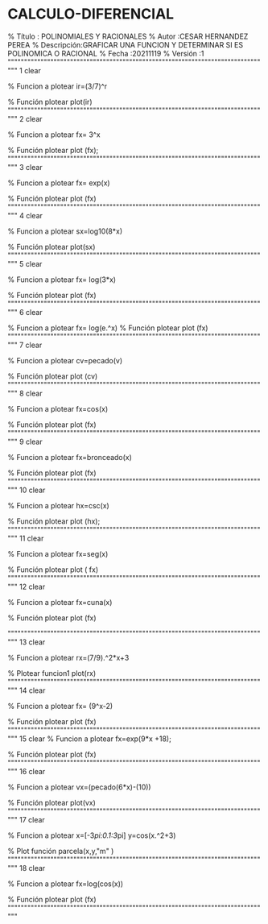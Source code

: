 # CALCULO-DIFERENCIAL
% Título : POLINOMIALES Y RACIONALES
% Autor :CESAR HERNANDEZ PEREA 
% Descripción:GRAFICAR UNA FUNCION Y DETERMINAR SI ES POLINOMICA O RACIONAL 
% Fecha :20211119
% Versión :1
""""""""""""""""""""""""""""""""""""""""""""""""""""""""""""""""""""""""""""""""
1 
clear

% Funcion a plotear
ir=(3/7)^r

% Función plotear
plot(ir)
""""""""""""""""""""""""""""""""""""""""""""""""""""""""""""""""""""""""""""""""
2
clear

% Funcion a plotear
fx= 3^x

% Función plotear
plot (fx);
""""""""""""""""""""""""""""""""""""""""""""""""""""""""""""""""""""""""""""""""
3
clear

% Funcion a plotear
fx= exp(x)

% Función plotear
plot (fx)
""""""""""""""""""""""""""""""""""""""""""""""""""""""""""""""""""""""""""""""""
4
clear

% Funcion a plotear
sx=log10(8*x)

% Función plotear
plot(sx)
""""""""""""""""""""""""""""""""""""""""""""""""""""""""""""""""""""""""""""""""
5
clear

% Funcion a plotear
fx= log(3*x)

% Función plotear
plot (fx)
""""""""""""""""""""""""""""""""""""""""""""""""""""""""""""""""""""""""""""""""
6
clear

% Funcion a plotear
fx= log(e.^x)
% Función plotear
plot (fx)
""""""""""""""""""""""""""""""""""""""""""""""""""""""""""""""""""""""""""""""""
7
clear

% Funcion a plotear
cv=pecado(v)

% Función plotear
plot (cv)
""""""""""""""""""""""""""""""""""""""""""""""""""""""""""""""""""""""""""""""""
8
clear

% Funcion a plotear
fx=cos(x)

% Función plotear
plot (fx)
""""""""""""""""""""""""""""""""""""""""""""""""""""""""""""""""""""""""""""""""
9
clear

% Funcion a plotear
fx=bronceado(x)

% Función plotear
plot (fx)
""""""""""""""""""""""""""""""""""""""""""""""""""""""""""""""""""""""""""""""""
10
clear

% Funcion a plotear
hx=csc(x)

% Función plotear
plot (hx);
""""""""""""""""""""""""""""""""""""""""""""""""""""""""""""""""""""""""""""""""
11
clear

% Funcion a plotear
fx=seg(x)

% Función plotear
plot ( fx)
""""""""""""""""""""""""""""""""""""""""""""""""""""""""""""""""""""""""""""""""
12
clear

% Funcion a plotear
fx=cuna(x)

% Función plotear
plot (fx)

""""""""""""""""""""""""""""""""""""""""""""""""""""""""""""""""""""""""""""""""
13
clear

% Funcion a plotear
rx=(7/9).^2*x+3

% Plotear funcion1
plot(rx)
""""""""""""""""""""""""""""""""""""""""""""""""""""""""""""""""""""""""""""""""
14
clear

% Funcion a plotear
fx= (9^x-2)

% Función plotear
plot (fx)
""""""""""""""""""""""""""""""""""""""""""""""""""""""""""""""""""""""""""""""""
15
clear
% Funcion a plotear
fx=exp(9*x +18);

% Función plotear
plot (fx)
""""""""""""""""""""""""""""""""""""""""""""""""""""""""""""""""""""""""""""""""
16
clear

% Funcion a plotear
vx=(pecado(6*x)-(10))

% Función plotear
plot(vx)
""""""""""""""""""""""""""""""""""""""""""""""""""""""""""""""""""""""""""""""""
17
clear

% Funcion a plotear
x=[-3*pi:0.1:3*pi]
y=cos(x.^2+3)

% Plot función
parcela(x,y,"m" )
""""""""""""""""""""""""""""""""""""""""""""""""""""""""""""""""""""""""""""""""
18
clear

% Funcion a plotear
fx=log(cos(x))

% Función plotear
plot (fx)
""""""""""""""""""""""""""""""""""""""""""""""""""""""""""""""""""""""""""""""""
